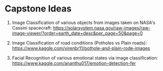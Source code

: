 # Capstone Ideas

1. Image Classification of various objects from images taken on NASA's Cassini spacecraft: https://solarsystem.nasa.gov/raw-images/raw-image-viewer/?order=earth_date+desc&per_page=50&page=0

2. Image Classification of road conditions (Potholes vs Plain roads): https://www.kaggle.com/virenbr11/pothole-and-plain-rode-images

3. Facial Recognition of various emotional states via image classification: https://www.kaggle.com/ananthu017/emotion-detection-fer